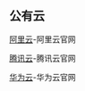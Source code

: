 公有云
---

[阿里云](https://www.aliyun.com/)-阿里云官网

[腾讯云](https://cloud.tencent.com/)-腾讯云官网

[华为云](https://www.huaweicloud.com/)-华为云官网

